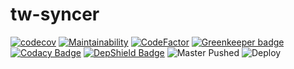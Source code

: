# tw-syncer
[![codecov](https://codecov.io/gh/jianhan/tw-syncer/branch/master/graph/badge.svg)](https://codecov.io/gh/jianhan/tw-syncer)
[![Maintainability](https://api.codeclimate.com/v1/badges/f6e6d72ed38b11bcfc8e/maintainability)](https://codeclimate.com/github/jianhan/tw-syncer/maintainability)
[![CodeFactor](https://www.codefactor.io/repository/github/jianhan/tw-syncer/badge)](https://www.codefactor.io/repository/github/jianhan/tw-syncer) [![Greenkeeper badge](https://badges.greenkeeper.io/jianhan/tw-syncer.svg)](https://greenkeeper.io/)
[![Codacy Badge](https://api.codacy.com/project/badge/Grade/0efc1c075b694ca595080e9ea4880903)](https://www.codacy.com/manual/jianhan/tw-lambda?utm_source=github.com&amp;utm_medium=referral&amp;utm_content=jianhan/tw-lambda&amp;utm_campaign=Badge_Grade)
[![DepShield Badge](https://depshield.sonatype.org/badges/jianhan/tw-syncer/depshield.svg)](https://depshield.github.io)
![Master Pushed](https://github.com/jianhan/tw-syncer/workflows/Master%20Pushed/badge.svg)
![Deploy](https://github.com/jianhan/tw-syncer/workflows/Deploy/badge.svg)
